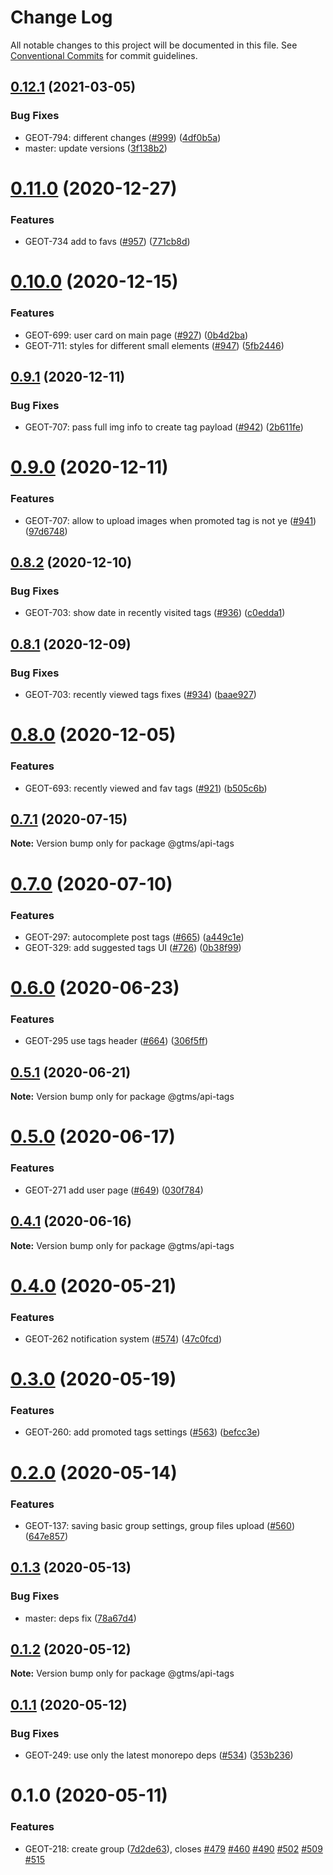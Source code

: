 # Change Log

All notable changes to this project will be documented in this file.
See [Conventional Commits](https://conventionalcommits.org) for commit guidelines.

## [0.12.1](https://github.com/gtms-org/gtms-frontend/compare/@gtms/api-tags@0.11.0...@gtms/api-tags@0.12.1) (2021-03-05)


### Bug Fixes

* GEOT-794: different changes ([#999](https://github.com/gtms-org/gtms-frontend/issues/999)) ([4df0b5a](https://github.com/gtms-org/gtms-frontend/commit/4df0b5ab4180b12680812c5656f15b1e08048ab8))
* master: update versions ([3f138b2](https://github.com/gtms-org/gtms-frontend/commit/3f138b21a620fd8c44ac30ff692422ea2dc0d3ac))





# [0.11.0](https://github.com/gtms-org/gtms-frontend/compare/@gtms/api-tags@0.10.0...@gtms/api-tags@0.11.0) (2020-12-27)


### Features

* GEOT-734 add to favs ([#957](https://github.com/gtms-org/gtms-frontend/issues/957)) ([771cb8d](https://github.com/gtms-org/gtms-frontend/commit/771cb8d2bae65c06e4121b3ec4db8d0ff504356e))





# [0.10.0](https://github.com/gtms-org/gtms-frontend/compare/@gtms/api-tags@0.9.1...@gtms/api-tags@0.10.0) (2020-12-15)


### Features

* GEOT-699: user card on main page ([#927](https://github.com/gtms-org/gtms-frontend/issues/927)) ([0b4d2ba](https://github.com/gtms-org/gtms-frontend/commit/0b4d2ba9f89ac8a9ddddd7841bd7da2eec257edc))
* GEOT-711: styles for different small elements ([#947](https://github.com/gtms-org/gtms-frontend/issues/947)) ([5fb2446](https://github.com/gtms-org/gtms-frontend/commit/5fb2446c5a13aec6a4637954aefe8f97b883de45))





## [0.9.1](https://github.com/gtms-org/gtms-frontend/compare/@gtms/api-tags@0.9.0...@gtms/api-tags@0.9.1) (2020-12-11)


### Bug Fixes

* GEOT-707: pass full img info to create tag payload ([#942](https://github.com/gtms-org/gtms-frontend/issues/942)) ([2b611fe](https://github.com/gtms-org/gtms-frontend/commit/2b611fec6782b7164ae900d488007476a99e7e44))





# [0.9.0](https://github.com/gtms-org/gtms-frontend/compare/@gtms/api-tags@0.8.2...@gtms/api-tags@0.9.0) (2020-12-11)

### Features

- GEOT-707: allow to upload images when promoted tag is not ye ([#941](https://github.com/gtms-org/gtms-frontend/issues/941)) ([97d6748](https://github.com/gtms-org/gtms-frontend/commit/97d6748f45ce99bbd1dc626bd830e6beb108ddb6))

## [0.8.2](https://github.com/gtms-org/gtms-frontend/compare/@gtms/api-tags@0.8.1...@gtms/api-tags@0.8.2) (2020-12-10)

### Bug Fixes

- GEOT-703: show date in recently visited tags ([#936](https://github.com/gtms-org/gtms-frontend/issues/936)) ([c0edda1](https://github.com/gtms-org/gtms-frontend/commit/c0edda1b3ca26dc6e960e1b48381771d0888c4eb))

## [0.8.1](https://github.com/gtms-org/gtms-frontend/compare/@gtms/api-tags@0.8.0...@gtms/api-tags@0.8.1) (2020-12-09)

### Bug Fixes

- GEOT-703: recently viewed tags fixes ([#934](https://github.com/gtms-org/gtms-frontend/issues/934)) ([baae927](https://github.com/gtms-org/gtms-frontend/commit/baae927e3688c2fa83afa26fc3fc86d5fe464efa))

# [0.8.0](https://github.com/gtms-org/gtms-frontend/compare/@gtms/api-tags@0.7.1...@gtms/api-tags@0.8.0) (2020-12-05)

### Features

- GEOT-693: recently viewed and fav tags ([#921](https://github.com/gtms-org/gtms-frontend/issues/921)) ([b505c6b](https://github.com/gtms-org/gtms-frontend/commit/b505c6b7ef7d59f6031f198b923811dc8c45a762))

## [0.7.1](https://github.com/gtms-org/gtms-frontend/compare/@gtms/api-tags@0.7.0...@gtms/api-tags@0.7.1) (2020-07-15)

**Note:** Version bump only for package @gtms/api-tags

# [0.7.0](https://github.com/gtms-org/gtms-frontend/compare/@gtms/api-tags@0.6.0...@gtms/api-tags@0.7.0) (2020-07-10)

### Features

- GEOT-297: autocomplete post tags ([#665](https://github.com/gtms-org/gtms-frontend/issues/665)) ([a449c1e](https://github.com/gtms-org/gtms-frontend/commit/a449c1e8d4275105b091074801e3b3c3b743935f))
- GEOT-329: add suggested tags UI ([#726](https://github.com/gtms-org/gtms-frontend/issues/726)) ([0b38f99](https://github.com/gtms-org/gtms-frontend/commit/0b38f99939b72df38b7b4cb17e3f234b47f42137))

# [0.6.0](https://github.com/gtms-org/gtms-frontend/compare/@gtms/api-tags@0.5.1...@gtms/api-tags@0.6.0) (2020-06-23)

### Features

- GEOT-295 use tags header ([#664](https://github.com/gtms-org/gtms-frontend/issues/664)) ([306f5ff](https://github.com/gtms-org/gtms-frontend/commit/306f5ff889ecb9fb078b78ade01c3923594316c2))

## [0.5.1](https://github.com/gtms-org/gtms-frontend/compare/@gtms/api-tags@0.5.0...@gtms/api-tags@0.5.1) (2020-06-21)

**Note:** Version bump only for package @gtms/api-tags

# [0.5.0](https://github.com/gtms-org/gtms-frontend/compare/@gtms/api-tags@0.4.1...@gtms/api-tags@0.5.0) (2020-06-17)

### Features

- GEOT-271 add user page ([#649](https://github.com/gtms-org/gtms-frontend/issues/649)) ([030f784](https://github.com/gtms-org/gtms-frontend/commit/030f784116531d8babd696fe8638cf8e036c68e3))

## [0.4.1](https://github.com/gtms-org/gtms-frontend/compare/@gtms/api-tags@0.4.0...@gtms/api-tags@0.4.1) (2020-06-16)

**Note:** Version bump only for package @gtms/api-tags

# [0.4.0](https://github.com/gtms-org/gtms-frontend/compare/@gtms/api-tags@0.3.0...@gtms/api-tags@0.4.0) (2020-05-21)

### Features

- GEOT-262 notification system ([#574](https://github.com/gtms-org/gtms-frontend/issues/574)) ([47c0fcd](https://github.com/gtms-org/gtms-frontend/commit/47c0fcd55c9a2d72b6498b1fc3171862f7d8c9c4))

# [0.3.0](https://github.com/gtms-org/gtms-frontend/compare/@gtms/api-tags@0.2.0...@gtms/api-tags@0.3.0) (2020-05-19)

### Features

- GEOT-260: add promoted tags settings ([#563](https://github.com/gtms-org/gtms-frontend/issues/563)) ([befcc3e](https://github.com/gtms-org/gtms-frontend/commit/befcc3e231a007379e860199bdfeb876854f53b7))

# [0.2.0](https://github.com/gtms-org/gtms-frontend/compare/@gtms/api-tags@0.1.3...@gtms/api-tags@0.2.0) (2020-05-14)

### Features

- GEOT-137: saving basic group settings, group files upload ([#560](https://github.com/gtms-org/gtms-frontend/issues/560)) ([647e857](https://github.com/gtms-org/gtms-frontend/commit/647e85738d1921e181f447b1969584312596ca1f))

## [0.1.3](https://github.com/gtms-org/gtms-frontend/compare/@gtms/api-tags@0.1.2...@gtms/api-tags@0.1.3) (2020-05-13)

### Bug Fixes

- master: deps fix ([78a67d4](https://github.com/gtms-org/gtms-frontend/commit/78a67d4fdf70c72a0b21c53b6a9185658bb61864))

## [0.1.2](https://github.com/gtms-org/gtms-frontend/compare/@gtms/api-tags@0.1.1...@gtms/api-tags@0.1.2) (2020-05-12)

**Note:** Version bump only for package @gtms/api-tags

## [0.1.1](https://github.com/gtms-org/gtms-frontend/compare/@gtms/api-tags@0.1.0...@gtms/api-tags@0.1.1) (2020-05-12)

### Bug Fixes

- GEOT-249: use only the latest monorepo deps ([#534](https://github.com/gtms-org/gtms-frontend/issues/534)) ([353b236](https://github.com/gtms-org/gtms-frontend/commit/353b2363f3c4530fa9dc51067c76718445784699))

# 0.1.0 (2020-05-11)

### Features

- GEOT-218: create group ([7d2de63](https://github.com/gtms-org/gtms-frontend/commit/7d2de6340d0fbae9a44d685b863a65d699241571)), closes [#479](https://github.com/gtms-org/gtms-frontend/issues/479) [#460](https://github.com/gtms-org/gtms-frontend/issues/460) [#490](https://github.com/gtms-org/gtms-frontend/issues/490) [#502](https://github.com/gtms-org/gtms-frontend/issues/502) [#509](https://github.com/gtms-org/gtms-frontend/issues/509) [#515](https://github.com/gtms-org/gtms-frontend/issues/515)
